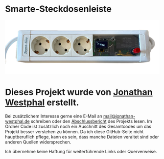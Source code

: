 # Smarte-Steckdosenleiste

<img src="main_picture.png" alt="Logo">

# Dieses Projekt wurde von [Jonathan Westphal](https://jonathan-westphal.de/) erstellt.

Bei zusätzlichem Interesse gerne eine E-Mail an mail@jonathan-westphal.de schreiben oder den [Abschlussbericht](Abschlussbericht.pdf) des Projekts lesen. Im Ordner Code ist zusätzlich noch ein Auschnitt des Gesamtcodes um das Projekt besser verstehen zu können.
Da ich diese GitHub-Seite nicht hauptberuflich pflege, kann es sein, dass manche Dateien veraltet sind oder anderen Quellen widersprechen.

Ich übernehme keine Haftung für weiterführende Links oder Querverweise.


